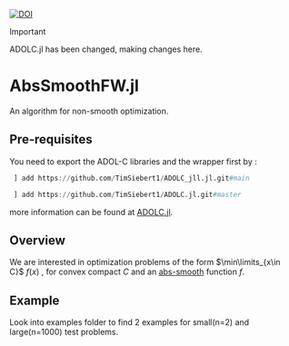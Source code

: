 [![DOI](https://zenodo.org/badge/793075266.svg)](https://zenodo.org/doi/10.5281/zenodo.11198550)

>[!IMPORTANT]
>ADOLC.jl has been changed, making changes here.
# AbsSmoothFW.jl
An algorithm for non-smooth optimization.

## Pre-requisites
You need to export the ADOL-C libraries and the wrapper first by :
```julia
 ] add https://github.com/TimSiebert1/ADOLC_jll.jl.git#main
```
```julia
 ] add https://github.com/TimSiebert1/ADOLC.jl.git#master
```
more information can be found at [ADOLC.jl](https://github.com/TimSiebert1/ADOLC.jl).
## Overview
We are interested in optimization problems of the form $\min\limits_{x\in C}$  $f(x)$ , for convex compact $C$ and an [abs-smooth](https://optimization-online.org/wp-content/uploads/2012/09/3597.pdf) function $f$.

## Example
Look into examples folder to find 2 examples for small(n=2) and large(n=1000) test problems.

 
